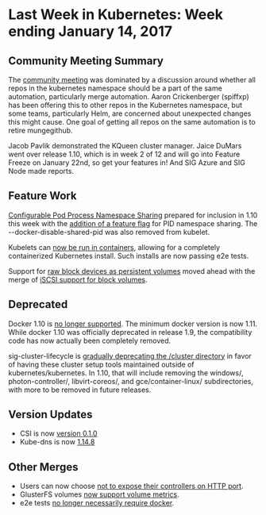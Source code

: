 Last Week in Kubernetes: Week ending January 14, 2017
========================================================

Community Meeting Summary
-------------------------

The [community meeting](https://docs.google.com/document/d/1VQDIAB0OqiSjIHI8AWMvSdceWhnz56jNpZrLs6o7NJY) was dominated by a discussion around whether all repos in the kubernetes namespace should be a part of the same automation, particularly merge automation.  Aaron Crickenberger (spiffxp) has been offering this to other repos in the Kubernetes namespace, but some teams, particularly Helm, are concerned about unexpected changes this might cause.  One goal of getting all repos on the same automation is to retire mungegithub.

Jacob Pavlik demonstrated the KQueen cluster manager.  Jaice DuMars went over release 1.10, which is in week 2 of 12 and will go into Feature Freeze on January 22nd, so get your features in!  And SIG Azure and SIG Node made reports.

Feature Work
------------

[Configurable Pod Process Namespace Sharing](https://github.com/kubernetes/features/issues/495) prepared for inclusion in 1.10 this week with the [addition of a feature flag](https://github.com/kubernetes/kubernetes/pull/58100) for PID namespace sharing.  The --docker-disable-shared-pid was also removed from kubelet.

Kubelets can [now be run in containers](https://github.com/kubernetes/kubernetes/pull/57034), allowing for a completely containerized Kubernetes install.  Such installs are now passing e2e tests.

Support for [raw block devices as persistent volumes](https://github.com/kubernetes/features/issues/351) moved ahead with the merge of [iSCSI support for block volumes](https://github.com/kubernetes/kubernetes/pull/54752).

Deprecated
----------

Docker 1.10 is [no longer supported](https://github.com/kubernetes/kubernetes/pull/57845). The minimum docker version is now 1.11.  While docker 1.10 was officially deprecated in release 1.9, the compatibility code has now actually been completely removed.

sig-cluster-lifecycle is [gradually deprecating the /cluster directory](https://github.com/kubernetes/kubernetes/issues/49213) in favor of having these cluster setup tools maintained outside of kubernetes/kubernetes.  In 1.10, that will include removing the windows/, photon-controller/, libvirt-coreos/, and gce/container-linux/ subdirectories, with more to be removed in future releases.

Version Updates
----------------

* CSI is now [version 0.1.0](https://github.com/kubernetes/kubernetes/pull/57989)
* Kube-dns is now [1.14.8](https://github.com/kubernetes/kubernetes/pull/57918)

Other Merges
-----------

* Users can now choose [not to expose their controllers on HTTP port](https://github.com/kubernetes/kubernetes/pull/58018).
* GlusterFS volumes [now support volume metrics](https://github.com/kubernetes/kubernetes/pull/57993).
* e2e tests [no longer necessarily require docker](https://github.com/kubernetes/kubernetes/pull/57976).
